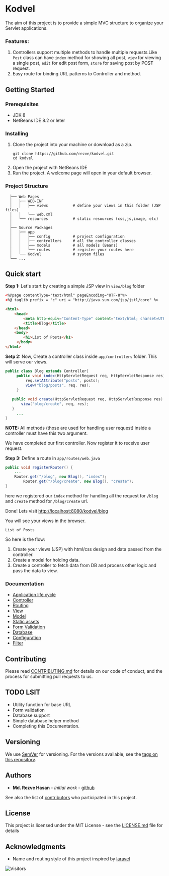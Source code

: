 # Kodvel

The aim of this project is to provide a simple MVC structure to organize your Servlet applications.

### Features:
1. Controllers support multiple methods to handle multiple requests.Like `Post` class can have `index` method for showing all post, `view` for viewing a single post, `edit` for edit post form, `store` for saving post by POST request.
2. Easy route for binding URL patterns to Controller and method.

## Getting Started

### Prerequisites

- JDK 8
- NetBeans IDE 8.2 or leter

### Installing

1. Clone the project into your machine or download as a zip.
    ```
    git clone https://github.com/rezve/kodvel.git
    cd kodvel
    ```
 2. Open the project with NetBeans IDE
 3. Run the project. A welcome page will open in your default browser.

### Project Structure

```
  ├── Web Pages               
  │   ├── WEB-INF             
  │   │   ├── views           # define your views in this folder (JSP files)
  │   │   └── web.xml         
  │   └── resources           # static resources (css,js,image, etc)
  │
  ├── Source Packages         
  │   ├── app                 
  │   │   ├── config          # project configuration
  │   │   ├── controllers     # all the controller classes
  │   │   ├── models          # all models (Beans)
  │   │   └── routes          # register your routes here
  │   └── Kodvel              # system files
  └── ...
```

## Quick start
**Step 1:**
Let's start by creating a simple JSP view in `view/blog` folder
```html
<%@page contentType="text/html" pageEncoding="UTF-8"%>
<%@ taglib prefix = "c" uri = "http://java.sun.com/jsp/jstl/core" %>

<html>
    <head>
        <meta http-equiv="Content-Type" content="text/html; charset=UTF-8">
        <title>Blog</title>
    </head>
    <body>
        <h1>List of Posts</h1>
     </body>
</html>
```

**Setp 2:** 
	Now, Create a controller class inside `app/controllers` folder. This will serve our views.
 
 ```java
 public class Blog extends Controller{
      public void index(HttpServletRequest req, HttpServletResponse res) {
          req.setAttribute("posts", posts);
          view("blog/posts", req, res);
      }
      
    public void create(HttpServletRequest req, HttpServletResponse res) {
        view("blog/create", req, res);
    }
      ...
 }
 ```
**NOTE:** All methods (those are used for handling user request) inside a controller must have this two argument. 

We have completed our first controller. Now register it to receive user request.

**Step 3:** Define a route in `app/routes/web.java`

```java
public void registerRouter() {   
	...
	Router.get("/blog", new Blog(), "index");
        Router.get("/blog/create", new Blog(), "create");
}
```
here we registered our `index` method for handling all the request for `/blog` and `create` method for `/blog/create` url.

Done! Lets visit [http://localhost:8080/kodvel/blog](http://localhost:8080/kodvel/blog)

You will see your views in the browser.

	List of Posts

So here is the flow: 
1. Create your views (JSP) with html/css design and data passed from the controller.
2. Create a model for holding data.
3. Create a controller to fetch data from DB and process other logic and pass the data to view.

### Documentation
* [Application life cycle]()
* [Controller]()
* [Routing]()
* [View]()
* [Model]()
* [Static assets]()
* [Form Validation]()
* [Database]()
* [Configuration]()
* [Filter]()

## Contributing

Please read [CONTRIBUTING.md](CONTRIBUTING.md) for details on our code of conduct, and the process for submitting pull requests to us.

## TODO LSIT
* Utility function for base URL
* Form validation
* Database support
* Simple database helper method
* Completing this Documentation.

## Versioning

We use [SemVer](http://semver.org/) for versioning. For the versions available, see the [tags on this repository](https://github.com/rezve/kodvel/tags). 

## Authors

* **Md. Rezve Hasan** - *Initial work* - [github](https://github.com/rezve)

See also the list of [contributors](https://github.com/rezve/kodvel/contributors) who participated in this project.

## License

This project is licensed under the MIT License - see the [LICENSE.md](LICENSE.md) file for details

## Acknowledgments

* Name and routing style of this project inspired by [laravel](https://github.com/laravel/laravel)

![Visitors](https://api.visitorbadge.io/api/combined?path=https%3A%2F%2Fgithub.com%2FRezve%2Fkodvel&countColor=%23263759&style=flat-square)

